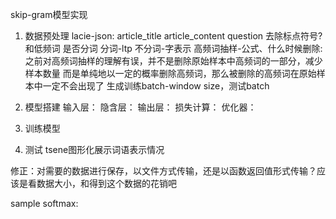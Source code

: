 skip-gram模型实现
1. 数据预处理
lacie-json:
article_title
article_content
question
去除标点符号?和低频词
是否分词
分词-ltp 不分词-字表示
高频词抽样-公式、什么时候删除:
之前对高频词抽样的理解有误，并不是删除原始样本中高频词的一部分，减少样本数量
而是单纯地以一定的概率删除高频词，那么被删除的高频词在原始样本中一定不会出现了
生成训练batch-window size，测试batch

2. 模型搭建
输入层：
隐含层：
输出层：
损失计算：
优化器：

3. 训练模型

4. 测试
tsene图形化展示词语表示情况

修正：对需要的数据进行保存，以文件方式传输，还是以函数返回值形式传输？应该是看数据大小，和得到这个数据的花销吧

sample softmax:
